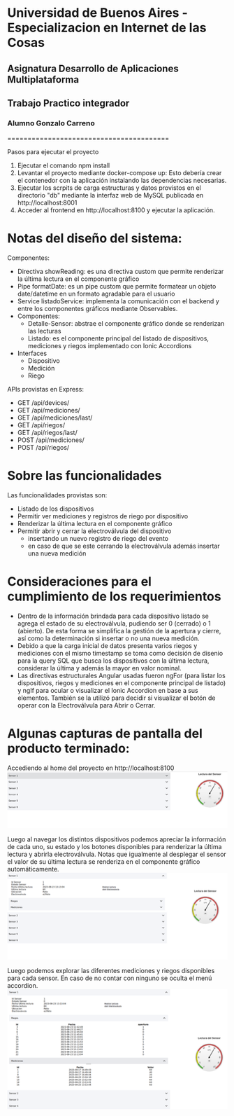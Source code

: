 # Universidad de Buenos Aires - Especializacion en Internet de las Cosas
## Asignatura Desarrollo de Aplicaciones Multiplataforma
## Trabajo Practico integrador
### Alumno Gonzalo Carreno
========================================


Pasos para ejecutar el proyecto


1) Ejecutar el comando npm install
2) Levantar el proyecto mediante docker-compose up: Esto debería crear el contenedor con la aplicación instalando las dependencias necesarias.
3) Ejecutar los scrpits de carga estructuras y datos provistos en el directorio "db" mediante la interfaz web de MySQL publicada en http://localhost:8001
4) Acceder al frontend en http://localhost:8100 y ejecutar la aplicación.


Notas del diseño del sistema:
=========================================


Componentes:
- Directiva showReading: es una directiva custom que permite renderizar la última lectura en el componente gráfico
- Pipe formatDate: es un pipe custom que permite formatear un objeto date/datetime en un formato agradable para el usuario
- Service listadoService: implementa la comunicación con el backend y entre los componentes gráficos mediante Observables.
- Componentes:
   - Detalle-Sensor: abstrae el componente gráfico donde se renderizan las lecturas
   - Listado: es el componente principal del listado de dispositivos, mediciones y riegos implementado con Ionic Accordions
- Interfaces
   - Dispositivo
   - Medición
   - Riego


APIs provistas en Express:
- GET /api/devices/
- GET /api/mediciones/
- GET /api/mediciones/last/<idDevice>
- GET /api/riegos/
- GET /api/riegos/last/<idDevice>
- POST /api/mediciones/
- POST /api/riegos/


Sobre las funcionalidades
==============================================
Las funcionalidades provistas son:
- Listado de los dispositivos
- Permitir ver mediciones y registros de riego por dispositivo
- Renderizar la última lectura en el componente gráfico
- Permitir abrir y cerrar la electroválvula del dispositivo
   - insertando un nuevo registro de riego del evento
   - en caso de que se este cerrando la electroválvula además insertar una nueva medición


Consideraciones para el cumplimiento de los requerimientos
==========================================================
- Dentro de la información brindada para cada dispositivo listado se agrega el estado de su electroválvula, pudiendo ser 0 (cerrado) o 1 (abierto). De esta forma se simplifica la gestión de la apertura y cierre, así como la determinación si insertar o no una nueva medición.
- Debido a que la carga inicial de datos presenta varios riegos y mediciones con el mismo timestamp se toma como decisión de disenio para la query SQL que busca los dispositivos con la última lectura, considerar la última y además la mayor en valor nominal.
- Las directivas estructurales Angular usadas fueron ngFor (para listar los dispositivos, riegos y mediciones en el componente principal de listado) y ngIf para ocular o visualizar el Ionic Accordion en base a sus elementos. También se la utilizó para decidir si visualizar el botón de operar con la Electroválvula para Abrir o Cerrar.




Algunas capturas de pantalla del producto terminado:
===================================================

Accediendo al home del proyecto en http://localhost:8100
![alt text](./doc/images/img1.png)

Luego al navegar los distintos dispositivos podemos apreciar la información de cada uno, su estado y los botones disponibles para renderizar la última lectura y abrirla electroválvula. Notas que igualmente al desplegar el sensor el valor de su última lectura se renderiza en el componente gráfico automáticamente.
![alt text](./doc/images/img2.png)

Luego podemos explorar las diferentes mediciones y riegos disponibles para cada sensor. En caso de no contar con ninguno se oculta el menú accordion.
![alt text](./doc/images/img3.png)

